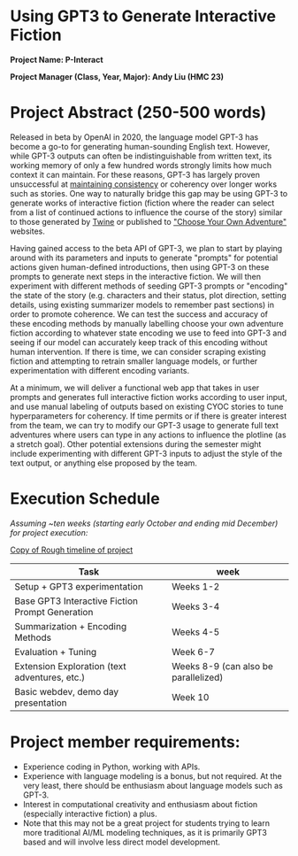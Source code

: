# Using GPT3 to Generate Interactive Fiction

**Project Name: P-Interact**

**Project Manager (Class, Year, Major): Andy Liu (HMC 23)**

# Project Abstract (250-500 words)

Released in beta by OpenAI in 2020, the language model GPT-3 has become a go-to for generating human-sounding English text. However, while GPT-3 outputs can often be indistinguishable from written text, its working memory of only a few hundred words strongly limits how much context it can maintain. For these reasons, GPT-3 has largely proven unsuccessful at [maintaining consistency](https://cs.nyu.edu/~davise/papers/GPT3CompleteTests.html) or coherency over longer works such as stories. One way to naturally bridge this gap may be using GPT-3 to generate works of interactive fiction (fiction where the reader can select from a list of continued actions to influence the course of the story) similar to those generated by [Twine](https://twinery.org/) or published to ["Choose Your Own Adventure"](https://gamebooks.org/list.htm) websites.

Having gained access to the beta API of GPT-3, we plan to start by playing around with its parameters and inputs to generate "prompts" for potential actions given human-defined introductions, then using GPT-3 on these prompts to generate next steps in the interactive fiction. We will then experiment with different methods of seeding GPT-3 prompts or "encoding" the state of the story (e.g. characters and their status, plot direction, setting details, using existing summarizer models to remember past sections) in order to promote coherence. We can test the success and accuracy of these encoding methods by manually labelling choose your own adventure fiction according to whatever state encoding we use to feed into GPT-3 and seeing if our model can accurately keep track of this encoding without human intervention. If there is time, we can consider scraping existing fiction and attempting to retrain smaller language models, or further experimentation with different encoding variants. 

At a minimum, we will deliver a functional web app that takes in user prompts and generates full interactive fiction works according to user input, and use manual labeling of outputs based on existing CYOC stories to tune hyperparameters for coherency. If time permits or if there is greater interest from the team, we can try to modify our GPT-3 usage to generate full text adventures where users can type in any actions to influence the plotline (as a stretch goal). Other potential extensions during the semester might include experimenting with different GPT-3 inputs to adjust the style of the text output, or anything else proposed by the team.

# Execution Schedule

*Assuming ~ten weeks (starting early October and ending mid December) for project execution:*

[Copy of  Rough timeline of project](https://www.notion.so/75afcffe8300406588b56a9a37ad85be)

| Task                                            | week                                 |
| ----------------------------------------------- | ------------------------------------ |
| Setup + GPT3 experimentation                    | Weeks 1-2                            |
| Base GPT3 Interactive Fiction Prompt Generation | Weeks 3-4                            |
| Summarization + Encoding Methods                | Weeks 4-5                            |
| Evaluation + Tuning                             | Week 6-7                             |
| Extension Exploration (text adventures, etc.)   | Weeks 8-9 (can also be parallelized) |
| Basic webdev, demo day presentation             | Week 10                              |



# Project member requirements:

- Experience coding in Python, working with APIs.
- Experience with language modeling is a bonus, but not required. At the very least, there should be enthusiasm about language models such as GPT-3.
- Interest in computational creativity and enthusiasm about fiction (especially interactive fiction) a plus.
- Note that this may not be a great project for students trying to learn more traditional AI/ML modeling techniques, as it is primarily GPT3 based and will involve less direct model development.
